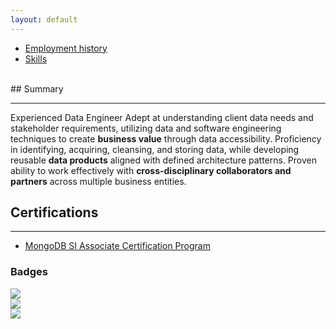```yaml
---
layout: default
---
```


<ul class="nav">
<li class="nav-item">
<a class="nav-link" href="employment.html">Employment history</a>
</li>
<li class="nav-item">
<a class="nav-link" href="skills.html"> Skills</a></li>
</ul>


<br>
## Summary

---
  Experienced Data Engineer Adept at understanding client data needs and stakeholder requirements, utilizing data and software engineering techniques to create <b>business value</b> through data accessibility. 
  Proficiency in identifying, acquiring, cleansing, and storing data, while developing reusable <b>data products</b> aligned with defined architecture patterns.
  Proven ability to work effectively with <b>cross-disciplinary collaborators and partners</b> across multiple business entities.

## Certifications

---
- [MongoDB SI Associate Certification Program]

### Badges
<section>
<div class="content">
<div class="row">
<div class="col">
<a href="https://achieve.snowflake.com/50487cd8-425d-4013-b40d-991c7654800e#gs.32dpso" class="nav-link" target="_blank">
<img src="/assets/img/dw.png">
</a>
</div>
<div class="col">
<a href="https://achieve.snowflake.com/28151ca0-1e51-4130-81f7-55f8d83bc186#gs.32gm3z" class="nav-link" target="_blank">
<img src="/assets/img/colab.png">
</a>
</div>
<div class="col">
<a href="https://achieve.snowflake.com/e7e22953-9503-443d-ab91-5ac869176d79#gs.375kow" class="nav-link" target="_blank">
<img src="/assets/img/dlake.png">
</a>
</div>
</div>
</div>
</section>

[//]: # ()

[MongoDB SI Associate Certification Program]: <https://learn.mongodb.com/c/qfHItPBNSh-zIGLhYnal6w>
[Snowflake hands on Data Warehouse]: <https://sgq.io/azg1xMV>
[Resume engineering]: <https://resume.io/resume-examples/engineering>